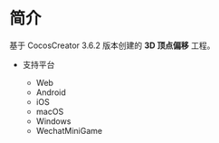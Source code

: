 
# 简介
基于 CocosCreator 3.6.2 版本创建的 **3D 顶点偏移** 工程。


* 支持平台

    - Web
    - Android
    - iOS
    - macOS
    - Windows
    - WechatMiniGame